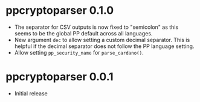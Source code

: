 <!-- NEWS.md is maintained by https://cynkra.github.io/fledge, do not edit -->

# ppcryptoparser 0.1.0

- The separator for CSV outputs is now fixed to "semicolon" as this seems to be the global PP default across all languages.
- New argument `dec` to allow setting a custom decimal separator. This is helpful if the decimal separator does not follow the PP language setting.
- Allow setting `pp_security_name` for `parse_cardano()`.


# ppcryptoparser 0.0.1

- Initial release
